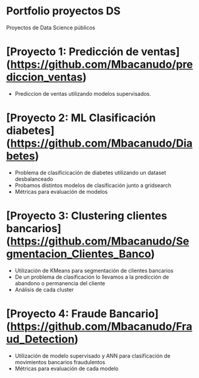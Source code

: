 # Portfolio proyectos DS
Proyectos de Data Science públicos

# [Proyecto 1: Predicción de ventas] (https://github.com/Mbacanudo/prediccion_ventas)
* Prediccion de ventas utilizando modelos supervisados.

# [Proyecto 2: ML Clasificación diabetes] (https://github.com/Mbacanudo/Diabetes)
* Problema de clasificicación de diabetes utilizando un dataset desbalanceado
* Probamos distintos modelos de clasificación junto a gridsearch
* Métricas para evaluación de modelos

# [Proyecto 3: Clustering clientes bancarios] (https://github.com/Mbacanudo/Segmentacion_Clientes_Banco)
* Utilización de KMeans para segmentación de clientes bancarios
* De un problema de clasificación lo llevamos a la predicción de abandono o permanencia del cliente
* Análisis de cada cluster 

# [Proyecto 4: Fraude Bancario] (https://github.com/Mbacanudo/Fraud_Detection)
* Utilización de modelo supervisado y ANN para clasificación de movimientos bancarios fraudulentos
* Métricas para evaluación de cada modelo
